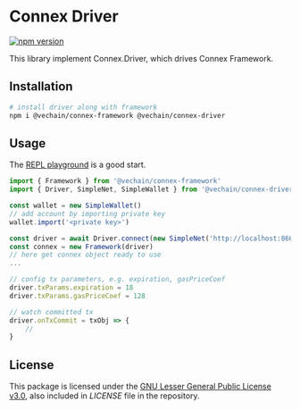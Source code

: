 # Connex Driver

[![npm version](https://badge.fury.io/js/%40vechain%2Fconnex-driver.svg)](https://badge.fury.io/js/%40vechain%2Fconnex-driver)

This library implement Connex.Driver, which drives Connex Framework.

## Installation

```bash
# install driver along with framework
npm i @vechain/connex-framework @vechain/connex-driver
```

## Usage

The [REPL playground](https://github.com/vechain/connex-repl) is a good start.


```typescript
import { Framework } from '@vechain/connex-framework'
import { Driver, SimpleNet, SimpleWallet } from '@vechain/connex-driver'

const wallet = new SimpleWallet()
// add account by importing private key
wallet.import('<private key>')

const driver = await Driver.connect(new SimpleNet('http://localhost:8669/'), wallet)
const connex = new Framework(driver)
// here get connex object ready to use
...

// config tx parameters, e.g. expiration, gasPriceCoef
driver.txParams.expiration = 18
driver.txParams.gasPriceCoef = 128

// watch committed tx
driver.onTxCommit = txObj => {
    // 
}
```

## License

This package is licensed under the
[GNU Lesser General Public License v3.0](https://www.gnu.org/licenses/lgpl-3.0.html), also included
in *LICENSE* file in the repository.
